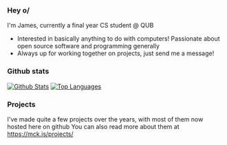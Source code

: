 ### Hey o/

I'm <!-- Autumn --> James, currently a final year CS student @ QUB

- Interested in basically anything to do with computers! Passionate about open source software and programming generally
- Always up for working together on projects, just send me a message!

### Github stats

[![Github Stats](https://github-readme-stats.vercel.app/api?username=autumn-mck&show_icons=true&count_private=true&bg_color=1e2030&text_color=cad3f5&icon_color=c6a0f6&title_color=8aadf4&hide_rank=true&hide=contribs)](https://github.com/anuraghazra/github-readme-stats)
[![Top Languages](https://github-readme-stats.vercel.app/api/top-langs/?username=autumn-mck&layout=compact&bg_color=1e2030&text_color=cad3f5&icon_color=c6a0f6&title_color=8aadf4&exclude_repo=site-web-gen-java)](https://github.com/anuraghazra/github-readme-stats)

### Projects

I've made quite a few projects over the years, with most of them now hosted here on github
You can also read more about them at https://mck.is/projects/
